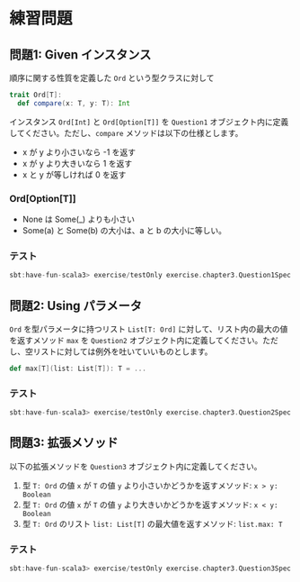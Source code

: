 # 練習問題

## 問題1: Given インスタンス

順序に関する性質を定義した `Ord` という型クラスに対して

```scala
trait Ord[T]:
  def compare(x: T, y: T): Int
```

インスタンス `Ord[Int]` と `Ord[Option[T]]` を `Question1` オブジェクト内に定義してください。ただし、`compare` メソッドは以下の仕様とします。

- x が y より小さいなら -1 を返す
- x が y より大きいなら 1 を返す
- x と y が等しければ 0 を返す

### Ord[Option[T]]
- None は Some(_) よりも小さい
- Some(a) と Some(b) の大小は、a と b の大小に等しい。

### テスト

```scala
sbt:have-fun-scala3> exercise/testOnly exercise.chapter3.Question1Spec
```

## 問題2: Using パラメータ

`Ord` を型パラメータに持つリスト `List[T: Ord]` に対して、リスト内の最大の値を返すメソッド `max` を `Question2` オブジェクト内に定義してください。ただし、空リストに対しては例外を吐いていいものとします。

```scala
def max[T](list: List[T]): T = ...
```

### テスト

```scala
sbt:have-fun-scala3> exercise/testOnly exercise.chapter3.Question2Spec
```

## 問題3: 拡張メソッド

以下の拡張メソッドを `Question3` オブジェクト内に定義してください。

1. 型 `T: Ord` の値 `x` が `T` の値 `y` より小さいかどうかを返すメソッド: `x > y: Boolean`
2. 型 `T: Ord` の値 `x` が `T` の値 `y` より大きいかどうかを返すメソッド: `x < y: Boolean`
3. 型 `T: Ord` のリスト `list: List[T]` の最大値を返すメソッド: `list.max: T`

### テスト

```scala
sbt:have-fun-scala3> exercise/testOnly exercise.chapter3.Question3Spec
```
